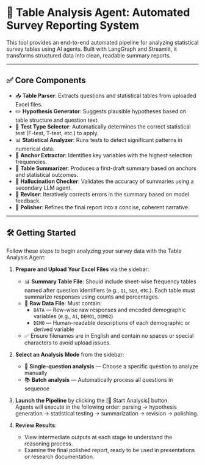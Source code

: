 

# 📖 Table Analysis Agent: Automated Survey Reporting System

This tool provides an end-to-end automated pipeline for analyzing statistical survey tables using AI agents. Built with LangGraph and Streamlit, it transforms structured data into clean, readable summary reports.

---

## ✅ Core Components

- 📥 **Table Parser**: Extracts questions and statistical tables from uploaded Excel files.
- ✏️ **Hypothesis Generator**: Suggests plausible hypotheses based on table structure and question text.
- 🧭 **Test Type Selector**: Automatically determines the correct statistical test (F-test, T-test, etc.) to apply.
- 📊 **Statistical Analyzer**: Runs tests to detect significant patterns in numerical data.
- 📌 **Anchor Extractor**: Identifies key variables with the highest selection frequencies.
- 📝 **Table Summarizer**: Produces a first-draft summary based on anchors and statistical outcomes.
- 🧠 **Hallucination Checker**: Validates the accuracy of summaries using a secondary LLM agent.
- 🔁 **Reviser**: Iteratively corrects errors in the summary based on model feedback.
- 💅 **Polisher**: Refines the final report into a concise, coherent narrative.

---

## 🛠️ Getting Started

Follow these steps to begin analyzing your survey data with the Table Analysis Agent:

1. **Prepare and Upload Your Excel Files** via the sidebar:
   - 📊 **Summary Table File**: Should include sheet-wise frequency tables named after question identifiers (e.g., `Q1`, `SQ3`, etc.). Each table must summarize responses using counts and percentages.
   - 📂 **Raw Data File**: Must contain:
     - `DATA` — Row-wise raw responses and encoded demographic variables (e.g., `A1`, `DEMO1`, `DEMO2`)
     - `DEMO` — Human-readable descriptions of each demographic or derived variable
   - ✅ Ensure filenames are in English and contain no spaces or special characters to avoid upload issues.

2. **Select an Analysis Mode** from the sidebar:
   - 🧪 **Single-question analysis** — Choose a specific question to analyze manually
   - 📚 **Batch analysis** — Automatically process all questions in sequence

3. **Launch the Pipeline** by clicking the [🚀 Start Analysis] button.  
   Agents will execute in the following order: parsing → hypothesis generation → statistical testing → summarization → revision → polishing.

4. **Review Results**:
   - View intermediate outputs at each stage to understand the reasoning process.
   - Examine the final polished report, ready to be used in presentations or research documentation.